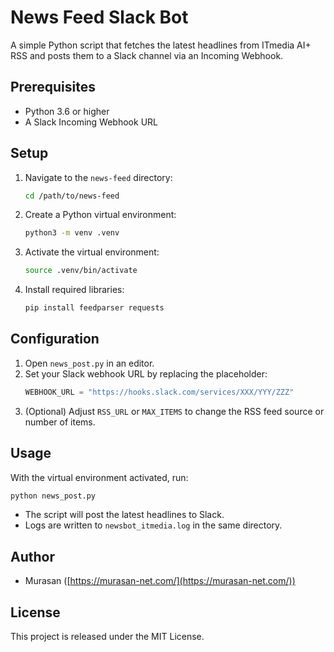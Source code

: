 # News Feed Slack Bot

A simple Python script that fetches the latest headlines from ITmedia AI+ RSS and posts them to a Slack channel via an Incoming Webhook.

## Prerequisites

- Python 3.6 or higher
- A Slack Incoming Webhook URL

## Setup

1. Navigate to the `news-feed` directory:
   ```bash
   cd /path/to/news-feed
   ```
2. Create a Python virtual environment:
   ```bash
   python3 -m venv .venv
   ```
3. Activate the virtual environment:
   ```bash
   source .venv/bin/activate
   ```
4. Install required libraries:
   ```bash
   pip install feedparser requests
   ```

## Configuration

1. Open `news_post.py` in an editor.
2. Set your Slack webhook URL by replacing the placeholder:
   ```python
   WEBHOOK_URL = "https://hooks.slack.com/services/XXX/YYY/ZZZ"
   ```
3. (Optional) Adjust `RSS_URL` or `MAX_ITEMS` to change the RSS feed source or number of items.

## Usage

With the virtual environment activated, run:

```bash
python news_post.py
```

- The script will post the latest headlines to Slack.
- Logs are written to `newsbot_itmedia.log` in the same directory.

## Author

- Murasan ([https://murasan-net.com/](https://murasan-net.com/))

## License

This project is released under the MIT License.
